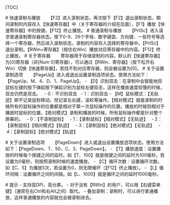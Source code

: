 ﻿
[TOC]

# 快速录制与播放
　　【F2】进入录制状态，再次按下【F2】退出录制状态，期间录制的内容存入【快速寄存器】中（关于寄存器的介绍在后面），【F1】播放【快速寄存器】中的按键。【F12】终止播放。
# 普通录制与播放
　　【PrtSc】进入请求普通录制寄存器状态。按下0-9、26个字母、数字键盘、方向键、一些符号等选择一个寄存器，然后进入录制状态，录制的内容存入选择的寄存器中。【PrtSc】退出录制。【RWin+寄存器】（按住右Win）播放对应寄存器中的内容。【F12】终止播放。
# 关于寄存器
　　寄存器用于存储录制的内容。默认的【快速寄存器】为[0]寄存器（非[Num 0]寄存器），可以通过【RWin、寄存器】（按下松开右Win）切换【快速寄存器】，若找不到对应寄存器，则会被设置为[0]。
# 关于设置录制选项
　　【PageUp】进入或退出设置录制选项状态。使用方法如下：【PageUp、M、4、D、1、PageUp】。
- 【D】识别双击：在录制中会智能地将鼠标左键的按下弹起按下弹起识别为鼠标左键双击，这样在播放速度较慢的时候，双击仍然是双击。
  - 0：不识别双击
  - 1：识别双击
- 【M】鼠标模式：【无轨迹】即不记录鼠标移动，但记录左右键，滚轮等操作。【相对模式】就是录制的时候所有的鼠标操作的位置都是相对于第一次鼠标操作的位置。播放的时候则相对于播放时鼠标的位置。【绝对模式】录制和播放的时候，所有鼠标操作都是针对整个屏幕的。
  - 0：【不录制鼠标】
  - 1：【录制鼠标】【相对模式】【无轨迹】
  - 2：【录制鼠标】【相对模式】【轨迹】
  - 3：【录制鼠标】【绝对模式】【无轨迹】
  - 4：【录制鼠标】【绝对模式】【轨迹】

# 关于设置录制选项
　　【PageDown】进入或退出设置播放选项状态。使用方法如下：【PageDown、T、50、C、3、PageDown】。
- 【T】播放速度：设置播放的时候每个按键之间的延时。如【T、100】就是按键之间的延时为100毫秒。若设置为0毫秒，则按照录制时候的速度播放。
- 【C】循环次数：设置循环次数。如【C、5】为播放5次，若设置为0，则无限循环（【F12】终止播放）。
- 【L】循环间隔：设置循环之间的间隔。如【L、1000】就是循环之间的延时1000毫秒。

# 提示
- 支持高DPI，高分屏。
- 对于没有【RWin】的用户，可以用【右键菜单键】（通常在右Ctrl和右Alt之间）取代。
- 叠加录制：录制时，可以进行普通播放，这样普通播放的内容就也会被录制进去。



